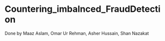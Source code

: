 # Countering_imbalnced_FraudDetection
Done by Maaz Aslam, Omar Ur Rehman, Asher Hussain, Shan Nazakat
